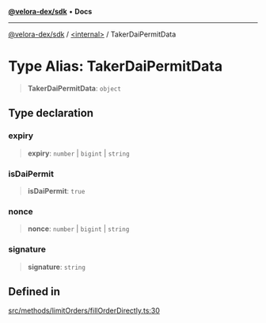 [**@velora-dex/sdk**](../../README.md) • **Docs**

***

[@velora-dex/sdk](../../globals.md) / [\<internal\>](../README.md) / TakerDaiPermitData

# Type Alias: TakerDaiPermitData

> **TakerDaiPermitData**: `object`

## Type declaration

### expiry

> **expiry**: `number` \| `bigint` \| `string`

### isDaiPermit

> **isDaiPermit**: `true`

### nonce

> **nonce**: `number` \| `bigint` \| `string`

### signature

> **signature**: `string`

## Defined in

[src/methods/limitOrders/fillOrderDirectly.ts:30](https://github.com/paraswap/paraswap-sdk/blob/master/src/methods/limitOrders/fillOrderDirectly.ts#L30)
